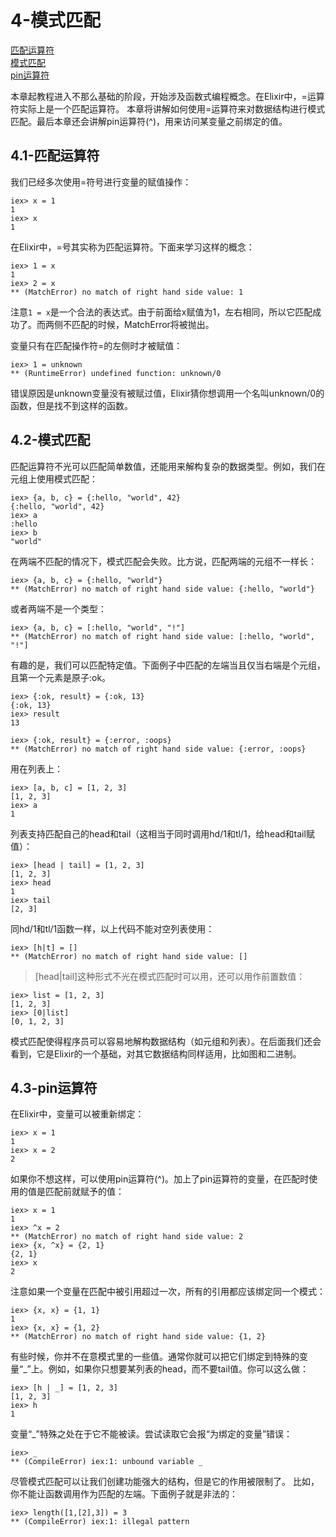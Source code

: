 4-模式匹配
==========
[匹配运算符]() <br/>
[模式匹配]() <br/>
[pin运算符]() <br/>

本章起教程进入不那么基础的阶段，开始涉及函数式编程概念。在Elixir中，=运算符实际上是一个匹配运算符。
本章将讲解如何使用=运算符来对数据结构进行模式匹配。最后本章还会讲解pin运算符(^)，用来访问某变量之前绑定的值。

## 4.1-匹配运算符
我们已经多次使用=符号进行变量的赋值操作：
```
iex> x = 1
1
iex> x
1
```
在Elixir中，=号其实称为匹配运算符。下面来学习这样的概念：
```
iex> 1 = x
1
iex> 2 = x
** (MatchError) no match of right hand side value: 1
```

注意```1 = x```是一个合法的表达式。由于前面给x赋值为1，左右相同，所以它匹配成功了。而两侧不匹配的时候，MatchError将被抛出。

变量只有在匹配操作符=的左侧时才被赋值：
```
iex> 1 = unknown
** (RuntimeError) undefined function: unknown/0
```
错误原因是unknown变量没有被赋过值，Elixir猜你想调用一个名叫unknown/0的函数，但是找不到这样的函数。

## 4.2-模式匹配
匹配运算符不光可以匹配简单数值，还能用来解构复杂的数据类型。例如，我们在元组上使用模式匹配：
```
iex> {a, b, c} = {:hello, "world", 42}
{:hello, "world", 42}
iex> a
:hello
iex> b
"world"
```
在两端不匹配的情况下，模式匹配会失败。比方说，匹配两端的元组不一样长：
```
iex> {a, b, c} = {:hello, "world"}
** (MatchError) no match of right hand side value: {:hello, "world"}
```

或者两端不是一个类型：
```
iex> {a, b, c} = [:hello, "world", "!"]
** (MatchError) no match of right hand side value: [:hello, "world", "!"]
```

有趣的是，我们可以匹配特定值。下面例子中匹配的左端当且仅当右端是个元组，且第一个元素是原子:ok。
```
iex> {:ok, result} = {:ok, 13}
{:ok, 13}
iex> result
13

iex> {:ok, result} = {:error, :oops}
** (MatchError) no match of right hand side value: {:error, :oops}
```

用在列表上：
```
iex> [a, b, c] = [1, 2, 3]
[1, 2, 3]
iex> a
1
```

列表支持匹配自己的head和tail（这相当于同时调用hd/1和tl/1，给head和tail赋值）：
```
iex> [head | tail] = [1, 2, 3]
[1, 2, 3]
iex> head
1
iex> tail
[2, 3]
```

同hd/1和tl/1函数一样，以上代码不能对空列表使用：
```
iex> [h|t] = []
** (MatchError) no match of right hand side value: []
```

>[head|tail]这种形式不光在模式匹配时可以用，还可以用作前置数值：
```
iex> list = [1, 2, 3]
[1, 2, 3]
iex> [0|list]
[0, 1, 2, 3]
```

模式匹配使得程序员可以容易地解构数据结构（如元组和列表）。在后面我们还会看到，它是Elixir的一个基础，对其它数据结构同样适用，比如图和二进制。

## 4.3-pin运算符
在Elixir中，变量可以被重新绑定：
```
iex> x = 1
1
iex> x = 2
2
```

如果你不想这样，可以使用pin运算符(^)。加上了pin运算符的变量，在匹配时使用的值是匹配前就赋予的值：
```
iex> x = 1
1
iex> ^x = 2
** (MatchError) no match of right hand side value: 2
iex> {x, ^x} = {2, 1}
{2, 1}
iex> x
2
```

注意如果一个变量在匹配中被引用超过一次，所有的引用都应该绑定同一个模式：
```
iex> {x, x} = {1, 1}
1
iex> {x, x} = {1, 2}
** (MatchError) no match of right hand side value: {1, 2}
```

有些时候，你并不在意模式里的一些值。通常你就可以把它们绑定到特殊的变量“_”上。例如，如果你只想要某列表的head，而不要tail值。你可以这么做：
```
iex> [h | _] = [1, 2, 3]
[1, 2, 3]
iex> h
1
```

变量“_”特殊之处在于它不能被读。尝试读取它会报“为绑定的变量”错误：
```
iex> _
** (CompileError) iex:1: unbound variable _
```

尽管模式匹配可以让我们创建功能强大的结构，但是它的作用被限制了。
比如，你不能让函数调用作为匹配的左端。下面例子就是非法的：
```
iex> length([1,[2],3]) = 3
** (CompileError) iex:1: illegal pattern
```








